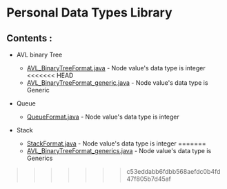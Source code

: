 # **Personal Data Types Library**

## Contents : 

  * AVL binary Tree 
     * [AVL_BinaryTreeFormat.java](https://github.com/mridho/Data-Types-Library/blob/master/DataTypes/AVL_BinaryTreeFormat.java) - Node value's data type is integer
<<<<<<< HEAD
     * [AVL_BinaryTreeFormat_generic.java](https://github.com/mridho/Data-Types-Library/blob/master/DataTypes/AVL_BinaryTreeFormat_generic.java) - Node value's data type is Generic 

  * Queue
	 * [QueueFormat.java](https://github.com/mridho/Data-Types-Library/blob/master/DataTypes/QueueFormat.java) - Node value's data type is integer

  * Stack
	 * [StackFormat.java](https://github.com/mridho/Data-Types-Library/blob/master/DataTypes/StackFormat.java) - Node value's data type is integer
=======
     * [AVL_BinaryTreeFormat_generics.java](https://github.com/mridho/Data-Types-Library/blob/master/DataTypes/AVL_BinaryTreeFormat_generics.java) - Node value's data type is Generics
>>>>>>> c53eddabb6fdbb568aefdc0b4fd47f805b7d45af
